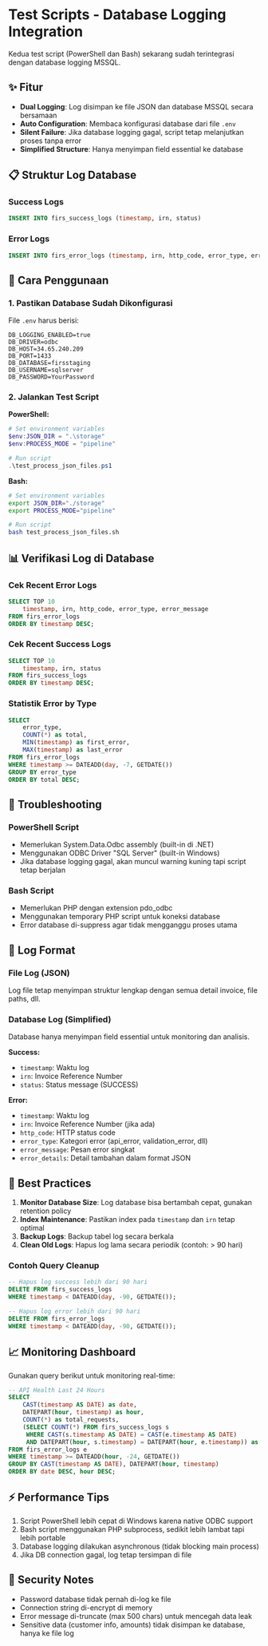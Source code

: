 # Test Scripts - Database Logging Integration

Kedua test script (PowerShell dan Bash) sekarang sudah terintegrasi dengan database logging MSSQL.

## ✨ Fitur

- **Dual Logging**: Log disimpan ke file JSON dan database MSSQL secara bersamaan
- **Auto Configuration**: Membaca konfigurasi database dari file `.env`
- **Silent Failure**: Jika database logging gagal, script tetap melanjutkan proses tanpa error
- **Simplified Structure**: Hanya menyimpan field essential ke database

## 📋 Struktur Log Database

### Success Logs
```sql
INSERT INTO firs_success_logs (timestamp, irn, status)
```

### Error Logs
```sql
INSERT INTO firs_error_logs (timestamp, irn, http_code, error_type, error_message, error_details)
```

## 🚀 Cara Penggunaan

### 1. Pastikan Database Sudah Dikonfigurasi

File `.env` harus berisi:
```env
DB_LOGGING_ENABLED=true
DB_DRIVER=odbc
DB_HOST=34.65.240.209
DB_PORT=1433
DB_DATABASE=firsstaging
DB_USERNAME=sqlserver
DB_PASSWORD=YourPassword
```

### 2. Jalankan Test Script

**PowerShell:**
```powershell
# Set environment variables
$env:JSON_DIR = ".\storage"
$env:PROCESS_MODE = "pipeline"

# Run script
.\test_process_json_files.ps1
```

**Bash:**
```bash
# Set environment variables
export JSON_DIR="./storage"
export PROCESS_MODE="pipeline"

# Run script
bash test_process_json_files.sh
```

## 📊 Verifikasi Log di Database

### Cek Recent Error Logs
```sql
SELECT TOP 10 
    timestamp, irn, http_code, error_type, error_message
FROM firs_error_logs 
ORDER BY timestamp DESC;
```

### Cek Recent Success Logs
```sql
SELECT TOP 10 
    timestamp, irn, status
FROM firs_success_logs 
ORDER BY timestamp DESC;
```

### Statistik Error by Type
```sql
SELECT 
    error_type, 
    COUNT(*) as total,
    MIN(timestamp) as first_error,
    MAX(timestamp) as last_error
FROM firs_error_logs
WHERE timestamp >= DATEADD(day, -7, GETDATE())
GROUP BY error_type
ORDER BY total DESC;
```

## 🔧 Troubleshooting

### PowerShell Script
- Memerlukan System.Data.Odbc assembly (built-in di .NET)
- Menggunakan ODBC Driver "SQL Server" (built-in Windows)
- Jika database logging gagal, akan muncul warning kuning tapi script tetap berjalan

### Bash Script
- Memerlukan PHP dengan extension pdo_odbc
- Menggunakan temporary PHP script untuk koneksi database
- Error database di-suppress agar tidak mengganggu proses utama

## 📝 Log Format

### File Log (JSON)
Log file tetap menyimpan struktur lengkap dengan semua detail invoice, file paths, dll.

### Database Log (Simplified)
Database hanya menyimpan field essential untuk monitoring dan analisis.

**Success:**
- `timestamp`: Waktu log
- `irn`: Invoice Reference Number
- `status`: Status message (SUCCESS)

**Error:**
- `timestamp`: Waktu log
- `irn`: Invoice Reference Number (jika ada)
- `http_code`: HTTP status code
- `error_type`: Kategori error (api_error, validation_error, dll)
- `error_message`: Pesan error singkat
- `error_details`: Detail tambahan dalam format JSON

## 🎯 Best Practices

1. **Monitor Database Size**: Log database bisa bertambah cepat, gunakan retention policy
2. **Index Maintenance**: Pastikan index pada `timestamp` dan `irn` tetap optimal
3. **Backup Logs**: Backup tabel log secara berkala
4. **Clean Old Logs**: Hapus log lama secara periodik (contoh: > 90 hari)

### Contoh Query Cleanup
```sql
-- Hapus log success lebih dari 90 hari
DELETE FROM firs_success_logs 
WHERE timestamp < DATEADD(day, -90, GETDATE());

-- Hapus log error lebih dari 90 hari
DELETE FROM firs_error_logs 
WHERE timestamp < DATEADD(day, -90, GETDATE());
```

## 📈 Monitoring Dashboard

Gunakan query berikut untuk monitoring real-time:

```sql
-- API Health Last 24 Hours
SELECT 
    CAST(timestamp AS DATE) as date,
    DATEPART(hour, timestamp) as hour,
    COUNT(*) as total_requests,
    (SELECT COUNT(*) FROM firs_success_logs s 
     WHERE CAST(s.timestamp AS DATE) = CAST(e.timestamp AS DATE) 
     AND DATEPART(hour, s.timestamp) = DATEPART(hour, e.timestamp)) as success_count
FROM firs_error_logs e
WHERE timestamp >= DATEADD(hour, -24, GETDATE())
GROUP BY CAST(timestamp AS DATE), DATEPART(hour, timestamp)
ORDER BY date DESC, hour DESC;
```

## ⚡ Performance Tips

1. Script PowerShell lebih cepat di Windows karena native ODBC support
2. Bash script menggunakan PHP subprocess, sedikit lebih lambat tapi lebih portable
3. Database logging dilakukan asynchronous (tidak blocking main process)
4. Jika DB connection gagal, log tetap tersimpan di file

## 🔐 Security Notes

- Password database tidak pernah di-log ke file
- Connection string di-encrypt di memory
- Error message di-truncate (max 500 chars) untuk mencegah data leak
- Sensitive data (customer info, amounts) tidak disimpan ke database, hanya ke file log

